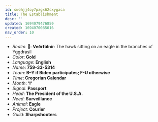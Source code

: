 ```yaml
---
id: swohjj4oy7pzgx62cxygaca
title: The Establishment
desc: ''
updated: 1694079476850
created: 1694070085016
nav_order: 10
---
```


* _Realm_: **🦅**: **Veðrfölnir**: The hawk sitting on an eagle in the branches of Yggdrasil
* _Color_: **Gold**
* _Language_: **English**
* _Name_: **759-33-5314**
* _Team_: **B–Y if Biden participates; F-U otherwise**
* _Time_: **Gregorian Calendar**
* _Month_: **♈**
* _Signal_: **Passport**
* _Head_: **The President of the U.S.A.**
* _Need_: **Surveillance**
* _Animal_: **Eagle**
* _Project_: **Courier**
* _Guild_: **Sharpshooters**

